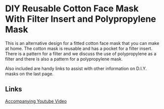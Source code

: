 # DIY Reusable Cotton Face Mask With Filter Insert and Polypropylene Mask

This is an alternative design for a fitted cotton face mask that you can make 
at home. The cotton mask is reusable and has a pocket for a filter insert. There 
is a pattern for a filter and we discuss the use of polypropylene as a filter 
and there is also a pattern for a polypropylene mask. 

Also included are handy links to assist with other information on D.I.Y. masks on the last page.  

## Links

[Accompanying Youtube Video](https://youtu.be/sx3H7HVdMu0)
